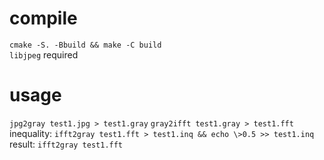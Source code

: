 # compile
`cmake -S. -Bbuild && make -C build`\
`libjpeg` required
# usage
`jpg2gray test1.jpg > test1.gray`
`gray2ifft test1.gray > test1.fft`
inequality: `ifft2gray test1.fft > test1.inq && echo \>0.5 >> test1.inq`
result: `ifft2gray test1.fft`

